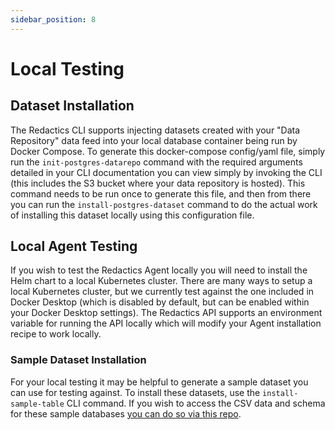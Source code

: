 ```yaml
---
sidebar_position: 8
---
```


# Local Testing

## Dataset Installation

The Redactics CLI supports injecting datasets created with your "Data Repository" data feed into your local database container being run by Docker Compose. To generate this docker-compose config/yaml file, simply run the `init-postgres-datarepo` command with the required arguments detailed in your CLI documentation you can view simply by invoking the CLI (this includes the S3 bucket where your data repository is hosted). This command needs to be run once to generate this file, and then from there you can run the `install-postgres-dataset` command to do the actual work of installing this dataset locally using this configuration file.

## Local Agent Testing

If you wish to test the Redactics Agent locally you will need to install the Helm chart to a local Kubernetes cluster. There are many ways to setup a local Kubernetes cluster, but we currently test against the one included in Docker Desktop (which is disabled by default, but can be enabled within your Docker Desktop settings). The Redactics API supports an environment variable for running the API locally which will modify your Agent installation recipe to work locally.

### Sample Dataset Installation

For your local testing it may be helpful to generate a sample dataset you can use for testing against. To install these datasets, use the `install-sample-table` CLI command. If you wish to access the CSV data and schema for these sample databases [you can do so via this repo](https://github.com/Redactics/redactics-sampledatasets).


